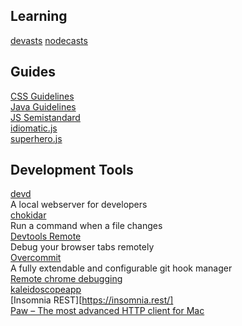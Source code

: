 
## Learning

[devasts](https://www.devcasts.io) 
[nodecasts](https://courses.nodecasts.io/courses)  

## Guides

[CSS Guidelines](http://cssguidelin.es/)  
[Java Guidelines](https://google.github.io/styleguide/javaguide.html)  
[JS Semistandard](https://github.com/Flet/semistandard)  
[idiomatic.js](https://github.com/rwaldron/idiomatic.js)  
[superhero.js](http://superherojs.com/)  

## Development Tools

[devd ](https://github.com/cortesi/devd)  
A local webserver for developers  
[chokidar](https://github.com/kimmobrunfeldt/chokidar-cli)  
Run a command when a file changes  
[Devtools Remote](https://devtoolsremote.com/)  
Debug your browser tabs remotely  
[Overcommit](https://github.com/brigade/overcommit)  
A fully extendable and configurable git hook manager  
[Remote chrome debugging](https://developer.chrome.com/devtools/docs/debugging-clients#chrome-remote-interface)  
[kaleidoscopeapp](http://www.kaleidoscopeapp.com/)  
[Insomnia REST][https://insomnia.rest/]  
[Paw – The most advanced HTTP client for Mac](https://luckymarmot.com/paw)   
